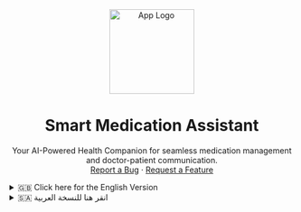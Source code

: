 <div align="center">

<img src="https://placehold.co/150x150/0D9488/FFFFFF?text=AI+Assistant" alt="App Logo" width="150"/>

<h1 align="center">Smart Medication Assistant</h1>

<p align="center">
Your AI-Powered Health Companion for seamless medication management and doctor-patient communication.
<br />
<a href="https://github.com/YOUR_USERNAME/YOUR_REPOSITORY/issues">Report a Bug</a>
·
<a href="https://github.com/YOUR_USERNAME/YOUR_REPOSITORY/issues">Request a Feature</a>
</p>
</div>

<div align="center">

</div>

<details>
<summary>🇬🇧 Click here for the English Version</summary>

<div align="center">

<h1 align="center">Smart Medication Assistant: Your AI-Powered Health Companion</h1>

<p align="center">
Unleash the power of intelligent healthcare with the Smart Medication Assistant! This innovative web application is meticulously crafted to revolutionize how patients manage their medications and connect with their doctors. Experience a future where adherence is effortless and communication is seamless, all powered by cutting-edge AI.
<br />
<a href="https://github.com/YOUR_USERNAME/YOUR_REPOSITORY/issues">Report a Bug</a>
·
<a href="https://github.com/YOUR_USERNAME/YOUR_REPOSITORY/issues">Request a Feature</a>
</p>
</div>

💡 About The Project: From Idea to Reality
Welcome to the future of personal healthcare management! The Smart Medication Assistant is not just an application; it's a digital bridge connecting patients and doctors in a seamless, intelligent ecosystem. We believe that adherence to medication should be effortless, and medical communication should be crystal clear. This project was born from the spark of inspiration to create a tool that simplifies complex routines and fosters stronger patient-doctor relationships, all while leveraging the power of Artificial Intelligence.

<p align="center">
<img src="https://placehold.co/400x200/0D9488/FFFFFF?text=App+Screenshot" alt="App Screenshot" width="400"/>
<br/>
<em></em>
</p>

This project was built with passion and precision using these core technologies:

Frontend: HTML5, Tailwind CSS, JavaScript, Chart.js, jsPDF, QR Code Generator, jsQR, DOMPurify.

Backend & Database: Firebase Authentication, Cloud Firestore, Firebase Storage.

Artificial Intelligence: Google Gemini API.

🚀 Getting Started
To get a local copy up and running, follow these simple steps.

Prerequisites
You need to have the following installed:

Git

Node.js (for potential future backend functions, though not strictly required for this frontend-only setup)

Python (for a simple local server alternative)

Installation
Get a free Firebase project and configure your web app.

Go to Firebase Console.

Create a new project.

Add a web app to your project and copy your firebaseConfig object.

Open endex.html and paste your firebaseConfig details into the firebaseConfig constant.

const firebaseConfig = {
    apiKey: "YOUR_API_KEY",
    authDomain: "YOUR_AUTH_DOMAIN",
    projectId: "YOUR_PROJECT_ID",
    storageBucket: "YOUR_STORAGE_BUCKET",
    messagingSenderId: "YOUR_MESSAGING_SENDER_ID",
    appId: "YOUR_APP_ID"
};

Configure Firebase Security Rules for Firestore and Storage. Ensure they are secure (e.g., only authenticated users can read/write their own data, and public data is accessible only by authenticated users). Refer to the Firestore Rules and Firebase Storage Rules sections in the Arabic part of this README for examples.

Setup CORS for Firebase Storage. If you're running locally, ensure your cors.json file is configured and applied to your Firebase Storage bucket using gsutil cors set cors.json gs://YOUR_STORAGE_BUCKET_NAME.

Get a Gemini API Key and set up a secure backend endpoint.

Obtain a Gemini API key from Google AI Studio.

Crucially, this key must be stored on a secure backend (e.g., Firebase Cloud Function). Your frontend will call this backend endpoint, which then uses the key to interact with Gemini AI.

Update the backendEndpoint variable in endex.html with the URL of your deployed backend function.

const backendEndpoint = 'YOUR_FIREBASE_CLOUD_FUNCTION_URL/explainMedication'; // Replace this with your cloud function URL

Clone the repository:

git clone https://github.com/YOUR_USERNAME/YOUR_REPOSITORY_NAME.git

(Replace YOUR_USERNAME and YOUR_REPOSITORY_NAME with your actual GitHub username and repository name).

Navigate into the project directory:

cd YOUR_REPOSITORY_NAME

Run the application locally:

Recommended (Live Server extension for VS Code): Open the project folder in Visual Studio Code, right-click endex.html, and select "Open with Live Server".

Alternative (Simple Python HTTP Server):

python -m http.server 5500
# or
python3 -m http.server 5500

Then open your browser and navigate to http://localhost:5500/endex.html.

💡 Usage
Once the application is running, you can interact with it using the following commands/actions:

Select Role: Choose to log in as a Patient or a Doctor from the home screen.

Authentication: Sign up for a new account or log in with existing credentials.

Patient Dashboard:

My Medications: Add new drugs, track dosages, set times, and view instructions. Mark doses as taken and archive old medications.

Medication History: Review all archived medications.

My Doctors: View linked doctors, initiate chats, and submit ratings.

My Profile: Update personal information and share your unique UID with doctors.

Connection Requests: Accept or decline linking requests from doctors.

Doctor Dashboard:

My Patients: View linked patients, access their details, and manage their medications.

Send Linking Request: Request to link with a new patient using their UID.

My Profile: Update your professional details.

Statistics: View insightful charts on patient and medication data.

Chat Feature: Engage in real-time secure messaging with linked users, attach files, and set message urgency.

AI Explanation: Get instant, simplified explanations for medications using AI.

🔒 Privacy Policy
Your privacy is critically important.

API Keys & Sensitive Data: Gemini API key is securely stored on the backend and never exposed client-side. Firebase configuration is publicly accessible but protected by robust Firebase Security Rules.

User Data: Patient and doctor data (e.g., medications, profile info) is stored in Cloud Firestore and secured by Firebase Security Rules, ensuring only authorized users (the user themselves or linked doctors/patients) can access relevant information.

Chat History: Your conversation history is stored within your Firebase project and secured by Firestore rules. Files shared in chat are stored in Firebase Storage.

2FA Simulation: The 2FA feature is a simulation for demonstration purposes. A real-world 2FA implementation requires server-side secret generation and verification.

🤝 Contributing
Contributions make the open-source community an amazing place to learn, inspire, and create. Any contributions you make are greatly appreciated.

If you have a suggestion that would make this better, please fork the repo and create a pull request. You can also open an issue with the tag "enhancement".

Fork the Project

Create your Feature Branch (git checkout -b feature/AmazingFeature)

Commit your Changes (git commit -m 'Add some AmazingFeature')

Push to the Branch (git push origin feature/AmazingFeature)

Open a Pull Request

📄 License
Distributed under the MIT License. See LICENSE for more information.

</details>

<details>
<summary>🇸🇦 انقر هنا للنسخة العربية</summary>

<div dir="rtl" align="right">

<h1 align="center">مساعدك الدوائي الذكي: رفيقك الصحي المدعوم بالذكاء الاصطناعي</h1>

<p align="center">
أطلق العنان لقوة الرعاية الصحية الذكية مع مساعدك الدوائي الذكي! هذا التطبيق المبتكر مصمم بعناية فائقة لإحداث ثورة في كيفية إدارة المرضى لأدويتهم والتواصل مع أطبائهم. اختبر مستقبلًا يصبح فيه الالتزام بالعلاج سهلاً والتواصل سلساً، كل ذلك بفضل قوة الذكاء الاصطناعي المتطورة.
<br />
<a href="https://github.com/YOUR_USERNAME/YOUR_REPOSITORY/issues">الإبلاغ عن خطأ</a>
·
<a href="https://github.com/YOUR_USERNAME/YOUR_REPOSITORY/issues">طلب ميزة جديدة</a>
</p>
</div>

💡 عن المشروع: من الفكرة إلى الواقع
مرحبًا بك في مستقبل إدارة الرعاية الصحية الشخصية! مساعدك الدوائي الذكي ليس مجرد تطبيق؛ إنه جسر رقمي يربط المرضى والأطباء في نظام بيئي سلس وذكي. نحن نؤمن بأن الالتزام بالأدوية يجب أن يكون سهلاً، وأن التواصل الطبي يجب أن يكون واضحًا تمامًا. وُلد هذا المشروع من شرارة الإلهام لإنشاء أداة تبسط الروتين المعقد وتعزز العلاقات الأقوى بين المريض والطبيب، كل ذلك مع الاستفادة من قوة الذكاء الاصطناعي.

<p align="center">
<img src="https://placehold.co/400x200/0D9488/FFFFFF?text=لقطة+شاشة+للتطبيق" alt="App Screenshot" width="400"/>
<br/>
<em>[صورة: لقطة شاشة للتطبيق]</em>
</p>

تم بناء هذا المشروع بشغف ودقة باستخدام هذه التقنيات الأساسية:

الواجهة الأمامية: HTML5، Tailwind CSS، JavaScript، Chart.js، jsPDF، QR Code Generator، jsQR، DOMPurify.

الواجهة الخلفية وقاعدة البيانات: Firebase Authentication، Cloud Firestore، Firebase Storage.

الذكاء الاصطناعي: Google Gemini API.

🚀 البدء
للحصول على نسخة محلية من المشروع وتشغيلها، اتبع هذه الخطوات البسيطة.

المتطلبات الأساسية
يجب أن يكون لديك ما يلي مثبتًا:

Git

Node.js (للوظائف الخلفية المحتملة في المستقبل، على الرغم من أنها ليست مطلوبة بشدة لإعداد الواجهة الأمامية فقط)

Python (لخادم محلي بسيط بديل)

التثبيت
احصل على مشروع Firebase مجاني وقم بتكوين تطبيق الويب الخاص بك.

اذهب إلى وحدة تحكم Firebase.

أنشئ مشروعًا جديدًا.

أضف تطبيق ويب إلى مشروعك وانسخ كائن firebaseConfig الخاص بك.

افتح ملف endex.html والصق تفاصيل firebaseConfig الخاصة بك في ثابت firebaseConfig.

const firebaseConfig = {
    apiKey: "YOUR_API_KEY",
    authDomain: "YOUR_AUTH_DOMAIN",
    projectId: "YOUR_PROJECT_ID",
    storageBucket: "YOUR_STORAGE_BUCKET",
    messagingSenderId: "YOUR_MESSAGING_SENDER_ID",
    appId: "YOUR_APP_ID"
};

تكوين قواعد أمان Firebase لـ Firestore و Storage. تأكد من أنها آمنة (على سبيل المثال، يمكن للمستخدمين المصادق عليهم فقط قراءة/كتابة بياناتهم الخاصة، ويمكن الوصول إلى البيانات العامة فقط من قبل المستخدمين المصادق عليهم). إليك أمثلة:

قواعد Firestore:

rules_version = '2';
service cloud.firestore {
  match /databases/{database}/documents {
    match /artifacts/{appId}/users/{userId}/{documents=**} {
      allow read, write: if request.auth != null && request.auth.uid == userId;
    }
    match /artifacts/{appId}/public/data/{documents=**} {
      allow read, write: if request.auth != null;
    }
  }
}

قواعد Firebase Storage (لتحميل الملفات في الدردشة):

rules_version = '2';
service firebase.storage {
  match /b/{bucket}/o {
    match /chat_files/{chatId}/{fileName} {
      allow read, write: if request.auth != null;
    }
  }
}

إعداد CORS لتخزين Firebase. إذا كنت تقوم بالتشغيل محليًا، تأكد من تكوين ملف cors.json وتطبيقه على سجل تخزين Firebase الخاص بك باستخدام gsutil cors set cors.json gs://YOUR_STORAGE_BUCKET_NAME.

احصل على مفتاح Gemini API وقم بإعداد نقطة نهاية خلفية آمنة.

احصل على مفتاح Gemini API من Google AI Studio.

من الأهمية بمكان أن يتم تخزين هذا المفتاح على واجهة خلفية آمنة (مثل Firebase Cloud Function). ستقوم واجهتك الأمامية باستدعاء نقطة النهاية الخلفية هذه، والتي ستستخدم المفتاح المخزن بأمان للتفاعل مع Gemini AI.

قم بتحديث متغير backendEndpoint في endex.html بعنوان URL لوظيفتك الخلفية المنشورة.

const backendEndpoint = 'YOUR_FIREBASE_CLOUD_FUNCTION_URL/explainMedication'; // استبدل هذا بعنوان URL لوظيفتك السحابية

استنساخ المستودع:

git clone https://github.com/YOUR_USERNAME/YOUR_REPOSITORY_NAME.git

(استبدل YOUR_USERNAME و YOUR_REPOSITORY_NAME باسم مستخدم GitHub الخاص بك واسم المستودع).

انتقل إلى دليل المشروع:

cd YOUR_REPOSITORY_NAME

تشغيل التطبيق محليًا:

الخيار الموصى به (إضافة Live Server لـ VS Code): افتح مجلد المشروع في Visual Studio Code، انقر بزر الماوس الأيمن على endex.html، واختر "Open with Live Server".

بديل (خادم HTTP بسيط من Python):

python -m http.server 5500
# أو
python3 -m http.server 5500

ثم افتح متصفحك وانتقل إلى http://localhost:5500/endex.html.

💡 الاستخدام
بمجرد تشغيل التطبيق، يمكنك التفاعل معه باستخدام الأوامر/الإجراءات التالية:

تحديد الدور: اختر تسجيل الدخول كمريض أو طبيب من الشاشة الرئيسية.

المصادقة: سجل للحصول على حساب جديد أو سجل الدخول باستخدام بيانات الاعتماد الموجودة.

لوحة تحكم المريض:

أدويتي: أضف أدوية جديدة، وتتبع الجرعات، واضبط المواعيد، واعرض التعليمات. ضع علامة على الجرعات التي تم تناولها وأرشفة الأدوية القديمة.

سجل الأدوية: راجع جميع الأدوية المؤرشفة.

أطبائي: اعرض الأطباء المرتبطين بك، وابدأ محادثات معهم، وقدم تقييمات.

ملفي الشخصي: قم بتحديث معلوماتك الشخصية وشارك معرف المستخدم الفريد (UID) الخاص بك مع الأطباء.

طلبات الربط: اقبل أو ارفض طلبات الربط من الأطباء.

لوحة تحكم الطبيب:

مرضاي: اعرض المرضى المرتبطين، وادخل إلى تفاصيلهم، وقم بإدارة أدويتهم.

إرسال طلب ربط: اطلب الربط بمريض جديد باستخدام معرف المستخدم الخاص به.

ملفي الشخصي: قم بتحديث تفاصيلك المهنية.

الإحصائيات: اعرض رسومًا بيانية ثاقبة حول بيانات المرضى والأدوية.

ميزة الدردشة: شارك في المراسلة الآمنة في الوقت الفعلي مع المستخدمين المرتبطين، وقم بإرفاق الملفات، واضبط أهمية الرسالة.

شرح الذكاء الاصطناعي: احصل على تفسيرات فورية ومبسطة للأدوية باستخدام الذكاء الاصطناعي.

🔒 سياسة الخصوصية
خصوصيتك مهمة للغاية.

مفاتيح API والبيانات الحساسة: يتم تخزين مفتاح Gemini API بشكل آمن على الواجهة الخلفية ولا يتم كشفه أبدًا لجانب العميل. يمكن الوصول إلى تكوين Firebase بشكل عام ولكنه محمي بقواعد أمان Firebase القوية.

بيانات المستخدم: يتم تخزين بيانات المريض والطبيب (مثل الأدوية ومعلومات الملف الشخصي) في Cloud Firestore وتأمينها بواسطة قواعد أمان Firebase، مما يضمن أن المستخدمين المصرح لهم فقط (المستخدمون أنفسهم أو الأطباء/المرضى المرتبطون) يمكنهم الوصول إلى المعلومات ذات الصلة.

سجل الدردشة: يتم تخزين سجل المحادثات الخاص بك داخل مشروع Firebase الخاص بك وتأمينه بواسطة قواعد Firestore. يتم تخزين الملفات المشتركة في الدردشة في Firebase Storage.

محاكاة المصادقة الثنائية: ميزة المصادقة الثنائية هي محاكاة لأغراض العرض التوضيحي. يتطلب تطبيق المصادقة الثنائية في العالم الحقيقي إنشاء سر والتحقق منه على جانب الخادم.

🤝 المساهمة
نرحب بالمساهمات! مجتمع المصادر المفتوحة هو مكان رائع للتعلم والإلهام والإبداع. أي مساهمات تقدمها هي محل تقدير كبير.

إذا كان لديك اقتراح من شأنه أن يجعل هذا أفضل، فلا تتردد في عمل تفرع للمستودع وإنشاء طلب سحب. يمكنك أيضاً فتح مشكلة بالعلامة "تحسين".

تفرع المشروع (Fork the Project)

أنشئ فرع الميزة الخاص بك (git checkout -b feature/AmazingFeature)

التزم بتغييراتك (git commit -m 'Add some AmazingFeature')

ادفع إلى الفرع (git push origin feature/AmazingFeature)

افتح طلب سحب (Open a Pull Request)

📄 الترخيص
هذا المشروع مرخص بموجب ترخيص MIT. انظر LICENSE للمزيد من التفاصيل.

</details>
